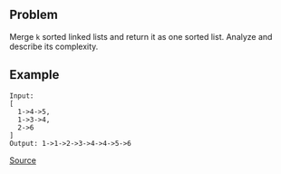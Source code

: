 ## Problem
Merge `k` sorted linked lists and return it as one sorted list. Analyze and describe its complexity.

## Example
```
Input:
[
  1->4->5,
  1->3->4,
  2->6
]
Output: 1->1->2->3->4->4->5->6
```

[Source](https://leetcode.com/problems/merge-k-sorted-lists/description/)
